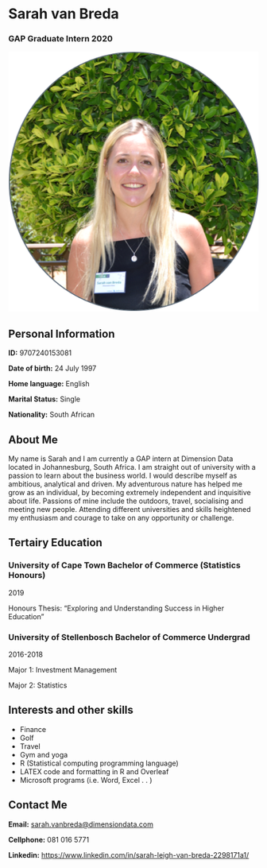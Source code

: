 # Sarah van Breda
### GAP Graduate Intern 2020 

<p align="center">
  <img src="https://github.com/SarahvanBreda/HelloSarah/blob/master/SarahvanBreda1.png">
</p>


## Personal Information

**ID:** 9707240153081 

**Date of birth:** 24 July 1997 

**Home language:** English 

**Marital Status:** Single 

**Nationality:** South African 


## About Me

My name is Sarah and I am currently a GAP intern at Dimension Data located in Johannesburg, South Africa.  I am straight out of university with a passion to learn about the business world.  I would describe myself as ambitious, analytical and driven.  My adventurous nature has helped me grow as an individual, by becoming extremely independent and inquisitive about life.  Passions of mine include the outdoors, travel, socialising and meeting new people. Attending different universities and skills heightened my enthusiasm and courage to take on any opportunity or challenge. 

## Tertairy Education

### University of Cape Town Bachelor of Commerce (Statistics Honours) 

2019 

Honours Thesis: “Exploring and Understanding Success in Higher Education” 
 



### University of Stellenbosch Bachelor of Commerce Undergrad

2016-2018 

Major 1: Investment Management 

Major 2: Statistics 


## Interests and other skills

- Finance 
- Golf 
- Travel 
- Gym and yoga 
- R (Statistical computing programming language) 
- LATEX code and formatting in R and Overleaf 
- Microsoft programs (i.e. Word, Excel . . ) 

## Contact Me

**Email:** sarah.vanbreda@dimensiondata.com

**Cellphone:** 081 016 5771

**Linkedin:** https://www.linkedin.com/in/sarah-leigh-van-breda-2298171a1/

